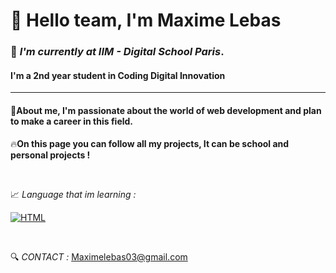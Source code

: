 # 👋 Hello team, I'm Maxime Lebas
### 📌 *I'm currently at IIM - Digital School Paris*.
#### I'm a 2nd year student in Coding Digital Innovation
<hr>

#### 👤About me, I'm passionate about the world of web development and plan to make a career in this field.




🔥**On this page you can follow all my projects, It can be school and personal projects !**

<br>

📈 *Language that im learning :*

[![HTML](https://skillicons.dev/icons?i=js,html,css,php)](https://skillicons.dev)

<br>

🔍️  *CONTACT :* Maximelebas03@gmail.com


